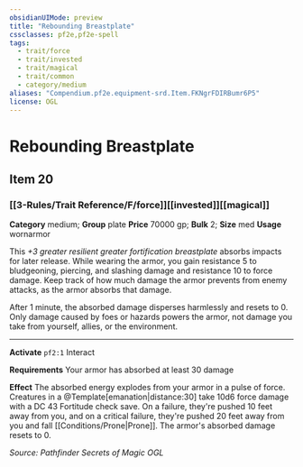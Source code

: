 ```yaml
---
obsidianUIMode: preview
title: "Rebounding Breastplate"
cssclasses: pf2e,pf2e-spell
tags:
  - trait/force
  - trait/invested
  - trait/magical
  - trait/common
  - category/medium
aliases: "Compendium.pf2e.equipment-srd.Item.FKNgrFDIRBumr6P5"
license: OGL
---
```

# Rebounding Breastplate
## Item 20
### [[3-Rules/Trait Reference/F/force]][[invested]][[magical]]

**Category** medium; **Group** plate
**Price** 70000 gp; 
**Bulk** 2; **Size** med
**Usage** wornarmor

This _+3 greater resilient greater fortification breastplate_ absorbs impacts for later release. While wearing the armor, you gain resistance 5 to bludgeoning, piercing, and slashing damage and resistance 10 to force damage. Keep track of how much damage the armor prevents from enemy attacks, as the armor absorbs that damage.

After 1 minute, the absorbed damage disperses harmlessly and resets to 0. Only damage caused by foes or hazards powers the armor, not damage you take from yourself, allies, or the environment.

* * *

**Activate** `pf2:1` Interact

**Requirements** Your armor has absorbed at least 30 damage

**Effect** The absorbed energy explodes from your armor in a pulse of force. Creatures in a @Template\[emanation|distance:30\] take 10d6 force damage with a DC 43 Fortitude check save. On a failure, they're pushed 10 feet away from you, and on a critical failure, they're pushed 20 feet away from you and fall [[Conditions/Prone|Prone]]. The armor's absorbed damage resets to 0.

*Source: Pathfinder Secrets of Magic*
*OGL*